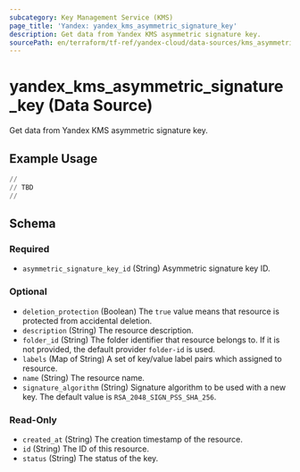 ```yaml
---
subcategory: Key Management Service (KMS)
page_title: 'Yandex: yandex_kms_asymmetric_signature_key'
description: Get data from Yandex KMS asymmetric signature key.
sourcePath: en/terraform/tf-ref/yandex-cloud/data-sources/kms_asymmetric_signature_key.md
---
```


# yandex_kms_asymmetric_signature_key (Data Source)

Get data from Yandex KMS asymmetric signature key.

## Example Usage

```terraform
//
// TBD
//
```

<!-- schema generated by tfplugindocs -->
## Schema

### Required

- `asymmetric_signature_key_id` (String) Asymmetric signature key ID.

### Optional

- `deletion_protection` (Boolean) The `true` value means that resource is protected from accidental deletion.
- `description` (String) The resource description.
- `folder_id` (String) The folder identifier that resource belongs to. If it is not provided, the default provider `folder-id` is used.
- `labels` (Map of String) A set of key/value label pairs which assigned to resource.
- `name` (String) The resource name.
- `signature_algorithm` (String) Signature algorithm to be used with a new key. The default value is `RSA_2048_SIGN_PSS_SHA_256`.

### Read-Only

- `created_at` (String) The creation timestamp of the resource.
- `id` (String) The ID of this resource.
- `status` (String) The status of the key.

